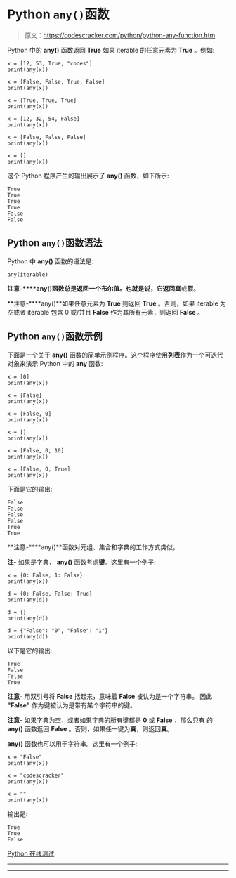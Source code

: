 # Python `any()`函数

> 原文：<https://codescracker.com/python/python-any-function.htm>

Python 中的 **any()** 函数返回 **True** 如果 iterable 的任意元素为 **True** 。例如:

```
x = [12, 53, True, "codes"]
print(any(x))

x = [False, False, True, False]
print(any(x))

x = [True, True, True]
print(any(x))

x = [12, 32, 54, False]
print(any(x))

x = [False, False, False]
print(any(x))

x = []
print(any(x))
```

这个 Python 程序产生的输出展示了 **any()** 函数，如下所示:

```
True
True
True
True
False
False
```

## Python `any()`函数语法

Python 中 **any()** 函数的语法是:

```
any(iterable)
```

**注意-****any()**函数总是返回一个布尔值。也就是说，它返回**真**或**假**。

**注意-****any()**如果任意元素为 **True** 则返回 **True** 。否则，如果 iterable 为空或者 iterable 包含 0 或/并且 **False** 作为其所有元素，则返回 **False** 。

## Python `any()`函数示例

下面是一个关于 **any()** 函数的简单示例程序。这个程序使用**列表**作为一个可迭代对象来演示 Python 中的 **any** 函数:

```
x = [0]
print(any(x))

x = [False]
print(any(x))

x = [False, 0]
print(any(x))

x = []
print(any(x))

x = [False, 0, 10]
print(any(x))

x = [False, 0, True]
print(any(x))
```

下面是它的输出:

```
False
False
False
False
True
True
```

**注意-****any()**函数对元组、集合和字典的工作方式类似。

**注-** 如果是字典， **any()** 函数考虑**键**。这里有一个例子:

```
x = {0: False, 1: False}
print(any(x))

d = {0: False, False: True}
print(any(d))

d = {}
print(any(d))

d = {"False": "0", "False": "1"}
print(any(d))
```

以下是它的输出:

```
True
False
False
True
```

**注意-** 用双引号将 **False** 括起来，意味着 **False** 被认为是一个字符串。 因此 **"False"** 作为键被认为是带有某个字符串的键。

**注意-** 如果字典为空，或者如果字典的所有键都是 **0** 或 **False** ，那么只有 的 **any()** 函数返回 **False** 。否则，如果任一键为**真**，则返回**真**。

**any()** 函数也可以用于字符串。这里有一个例子:

```
x = "False"
print(any(x))

x = "codescracker"
print(any(x))

x = ""
print(any(x))
```

输出是:

```
True
True
False
```

[Python 在线测试](/exam/showtest.php?subid=10)

* * *

* * *